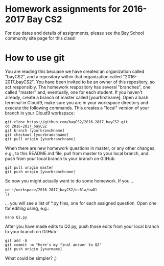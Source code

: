 # Homework assignments for 2016-2017 Bay CS2
For due dates and details of assignments, please see the Bay School community site page for this class!

# How to use git
You are reading this becuase we have created an organization called "bayCS2", and a repository within that organization called "2016-2017_bayCS2".  You have been invited to be an owner of this repository, so act responsibly.
The homework respository has several "branches", one called "master" and, eventually, one for each student.  If you haven't already, create a branch of master called [yourfirstname].
Open a bash terminal in Cloud9, make sure you are in your workspace directory and execute the following commands.  This creates a "local" version of your branch in your Cloud9 workspace:  
```
git clone https://github.com/bayCS2/2016-2017_bayCS2.git
cd 2016-2017_bayCS2
git branch [yourbranchname]
git checkout [yourbranchname]
git pull origin [yourbranchname]
```
When there are new homework questions in master, or any other changes, e.g., to this README.md file, pull from master to your local branch, and push from your local branch to your branch on GitHub: 
```
git pull origin master
git push origin [yourbranchname]
```
So now you might actually want to do some homework.  If you ...
```
cd ~/workspace/2016-2017_bayCS2/cs61a/hw01
ls
```
... you will see a list of *.py files, one for each assigned question.  Open one for editing using, e.g.:
```
nano Q2.py
```
After you have made edits to Q2.py, push those edits from your local branch to your branch on GitHub :
```
git add -A
git commit -m "Here's my final answer to Q2"
git push origin [yourname]
```
What could be simpler? ;)
